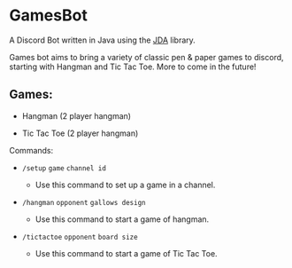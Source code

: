 # GamesBot

A Discord Bot written in Java using the [JDA](https://github.com/discord-jda/JDA) library.

Games bot aims to bring a variety of classic pen & paper games to discord, starting with Hangman and Tic Tac Toe.
More to come in the future!

## Games:

- Hangman (2 player hangman)


- Tic Tac Toe (2 player hangman)

Commands:

- `/setup` `game` `channel id`
  - Use this command to set up a game in a channel.

- `/hangman` `opponent` `gallows design`
  - Use this command to start a game of hangman.

- `/tictactoe` `opponent` `board size`
  - Use this command to start a game of Tic Tac Toe.
